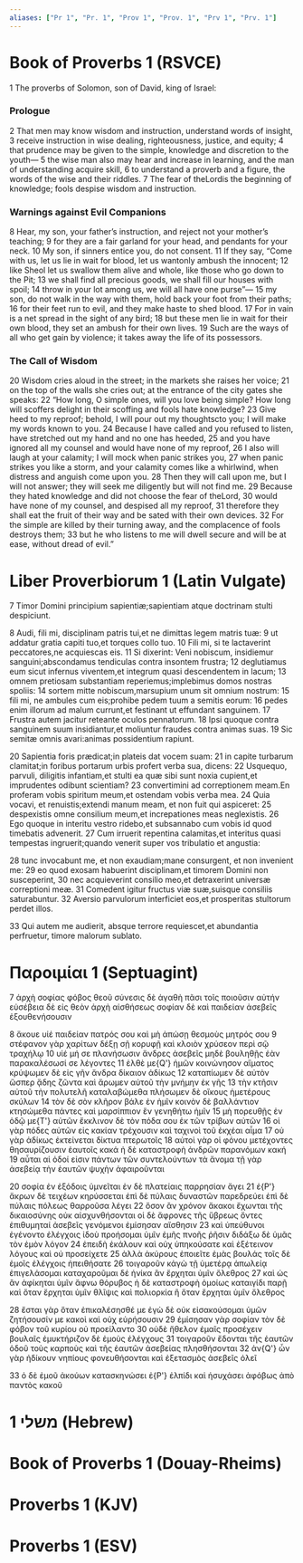 ```yaml
---
aliases: ["Pr 1", "Pr. 1", "Prov 1", "Prov. 1", "Prv 1", "Prv. 1"]
---
```



# Book of Proverbs 1 (RSVCE)

1 The proverbs of Solomon, son of David, king of Israel:
### Prologue
2 That men may know wisdom and instruction, understand words of insight,
3 receive instruction in wise dealing, righteousness, justice, and equity;
4 that prudence may be given to the simple, knowledge and discretion to the youth—
5 the wise man also may hear and increase in learning, and the man of understanding acquire skill,
6 to understand a proverb and a figure, the words of the wise and their riddles.
7 The fear of theLordis the beginning of knowledge; fools despise wisdom and instruction.
### Warnings against Evil Companions
8 Hear, my son, your father’s instruction, and reject not your mother’s teaching;
9 for they are a fair garland for your head, and pendants for your neck.
10 My son, if sinners entice you, do not consent.
11 If they say, “Come with us, let us lie in wait for blood, let us wantonly ambush the innocent;
12 like Sheol let us swallow them alive and whole, like those who go down to the Pit;
13 we shall find all precious goods, we shall fill our houses with spoil;
14 throw in your lot among us, we will all have one purse”—
15 my son, do not walk in the way with them, hold back your foot from their paths;
16 for their feet run to evil, and they make haste to shed blood.
17 For in vain is a net spread in the sight of any bird;
18 but these men lie in wait for their own blood, they set an ambush for their own lives.
19 Such are the ways of all who get gain by violence; it takes away the life of its possessors.
### The Call of Wisdom
20 Wisdom cries aloud in the street; in the markets she raises her voice;
21 on the top of the walls she cries out; at the entrance of the city gates she speaks:
22 “How long, O simple ones, will you love being simple? How long will scoffers delight in their scoffing and fools hate knowledge?
23 Give heed to my reproof; behold, I will pour out my thoughtscto you; I will make my words known to you.
24 Because I have called and you refused to listen, have stretched out my hand and no one has heeded,
25 and you have ignored all my counsel and would have none of my reproof,
26 I also will laugh at your calamity; I will mock when panic strikes you,
27 when panic strikes you like a storm, and your calamity comes like a whirlwind, when distress and anguish come upon you.
28 Then they will call upon me, but I will not answer; they will seek me diligently but will not find me.
29 Because they hated knowledge and did not choose the fear of theLord,
30 would have none of my counsel, and despised all my reproof,
31 therefore they shall eat the fruit of their way and be sated with their own devices.
32 For the simple are killed by their turning away, and the complacence of fools destroys them;
33 but he who listens to me will dwell secure and will be at ease, without dread of evil.”


# Liber Proverbiorum 1 (Latin Vulgate)

7 Timor Domini principium sapientiæ;sapientiam atque doctrinam stulti despiciunt.

8 Audi, fili mi, disciplinam patris tui,et ne dimittas legem matris tuæ:
9 ut addatur gratia capiti tuo,et torques collo tuo.
10 Fili mi, si te lactaverint peccatores,ne acquiescas eis.
11 Si dixerint: Veni nobiscum, insidiemur sanguini;abscondamus tendiculas contra insontem frustra;
12 deglutiamus eum sicut infernus viventem,et integrum quasi descendentem in lacum;
13 omnem pretiosam substantiam reperiemus;implebimus domos nostras spoliis:
14 sortem mitte nobiscum,marsupium unum sit omnium nostrum:
15 fili mi, ne ambules cum eis;prohibe pedem tuum a semitis eorum:
16 pedes enim illorum ad malum currunt,et festinant ut effundant sanguinem.
17 Frustra autem jacitur reteante oculos pennatorum.
18 Ipsi quoque contra sanguinem suum insidiantur,et moliuntur fraudes contra animas suas.
19 Sic semitæ omnis avari:animas possidentium rapiunt.

20 Sapientia foris prædicat;in plateis dat vocem suam:
21 in capite turbarum clamitat;in foribus portarum urbis profert verba sua, dicens:
22 Usquequo, parvuli, diligitis infantiam,et stulti ea quæ sibi sunt noxia cupient,et imprudentes odibunt scientiam?
23 convertimini ad correptionem meam.En proferam vobis spiritum meum,et ostendam vobis verba mea.
24 Quia vocavi, et renuistis;extendi manum meam, et non fuit qui aspiceret:
25 despexistis omne consilium meum,et increpationes meas neglexistis.
26 Ego quoque in interitu vestro ridebo,et subsannabo cum vobis id quod timebatis advenerit.
27 Cum irruerit repentina calamitas,et interitus quasi tempestas ingruerit;quando venerit super vos tribulatio et angustia:

28 tunc invocabunt me, et non exaudiam;mane consurgent, et non invenient me:
29 eo quod exosam habuerint disciplinam,et timorem Domini non susceperint,
30 nec acquieverint consilio meo,et detraxerint universæ correptioni meæ.
31 Comedent igitur fructus viæ suæ,suisque consiliis saturabuntur.
32 Aversio parvulorum interficiet eos,et prosperitas stultorum perdet illos.

33 Qui autem me audierit, absque terrore requiescet,et abundantia perfruetur, timore malorum sublato.


# Παροιμίαι 1 (Septuagint)

7 ἀρχὴ σοφίας φόβος θεοῦ σύνεσις δὲ ἀγαθὴ πᾶσι τοῖς ποιοῦσιν αὐτήν εὐσέβεια δὲ εἰς θεὸν ἀρχὴ αἰσθήσεως σοφίαν δὲ καὶ παιδείαν ἀσεβεῖς ἐξουθενήσουσιν

8 ἄκουε υἱέ παιδείαν πατρός σου καὶ μὴ ἀπώσῃ θεσμοὺς μητρός σου
9 στέφανον γὰρ χαρίτων δέξῃ σῇ κορυφῇ καὶ κλοιὸν χρύσεον περὶ σῷ τραχήλῳ
10 υἱέ μή σε πλανήσωσιν ἄνδρες ἀσεβεῖς μηδὲ βουληθῇς ἐὰν παρακαλέσωσί σε λέγοντες
11 ἐλθὲ με{Q'} ἡμῶν κοινώνησον αἵματος κρύψωμεν δὲ εἰς γῆν ἄνδρα δίκαιον ἀδίκως
12 καταπίωμεν δὲ αὐτὸν ὥσπερ ᾅδης ζῶντα καὶ ἄρωμεν αὐτοῦ τὴν μνήμην ἐκ γῆς
13 τὴν κτῆσιν αὐτοῦ τὴν πολυτελῆ καταλαβώμεθα πλήσωμεν δὲ οἴκους ἡμετέρους σκύλων
14 τὸν δὲ σὸν κλῆρον βάλε ἐν ἡμῖν κοινὸν δὲ βαλλάντιον κτησώμεθα πάντες καὶ μαρσίππιον ἓν γενηθήτω ἡμῖν
15 μὴ πορευθῇς ἐν ὁδῷ με{T'} αὐτῶν ἔκκλινον δὲ τὸν πόδα σου ἐκ τῶν τρίβων αὐτῶν
16 οἱ γὰρ πόδες αὐτῶν εἰς κακίαν τρέχουσιν καὶ ταχινοὶ τοῦ ἐκχέαι αἷμα
17 οὐ γὰρ ἀδίκως ἐκτείνεται δίκτυα πτερωτοῖς
18 αὐτοὶ γὰρ οἱ φόνου μετέχοντες θησαυρίζουσιν ἑαυτοῖς κακά ἡ δὲ καταστροφὴ ἀνδρῶν παρανόμων κακή
19 αὗται αἱ ὁδοί εἰσιν πάντων τῶν συντελούντων τὰ ἄνομα τῇ γὰρ ἀσεβείᾳ τὴν ἑαυτῶν ψυχὴν ἀφαιροῦνται

20 σοφία ἐν ἐξόδοις ὑμνεῖται ἐν δὲ πλατείαις παρρησίαν ἄγει
21 ἐ{P'} ἄκρων δὲ τειχέων κηρύσσεται ἐπὶ δὲ πύλαις δυναστῶν παρεδρεύει ἐπὶ δὲ πύλαις πόλεως θαρροῦσα λέγει
22 ὅσον ἂν χρόνον ἄκακοι ἔχωνται τῆς δικαιοσύνης οὐκ αἰσχυνθήσονται οἱ δὲ ἄφρονες τῆς ὕβρεως ὄντες ἐπιθυμηταί ἀσεβεῖς γενόμενοι ἐμίσησαν αἴσθησιν
23 καὶ ὑπεύθυνοι ἐγένοντο ἐλέγχοις ἰδοὺ προήσομαι ὑμῖν ἐμῆς πνοῆς ῥῆσιν διδάξω δὲ ὑμᾶς τὸν ἐμὸν λόγον
24 ἐπειδὴ ἐκάλουν καὶ οὐχ ὑπηκούσατε καὶ ἐξέτεινον λόγους καὶ οὐ προσείχετε
25 ἀλλὰ ἀκύρους ἐποιεῖτε ἐμὰς βουλάς τοῖς δὲ ἐμοῖς ἐλέγχοις ἠπειθήσατε
26 τοιγαροῦν κἀγὼ τῇ ὑμετέρᾳ ἀπωλείᾳ ἐπιγελάσομαι καταχαροῦμαι δέ ἡνίκα ἂν ἔρχηται ὑμῖν ὄλεθρος
27 καὶ ὡς ἂν ἀφίκηται ὑμῖν ἄφνω θόρυβος ἡ δὲ καταστροφὴ ὁμοίως καταιγίδι παρῇ καὶ ὅταν ἔρχηται ὑμῖν θλῖψις καὶ πολιορκία ἢ ὅταν ἔρχηται ὑμῖν ὄλεθρος

28 ἔσται γὰρ ὅταν ἐπικαλέσησθέ με ἐγὼ δὲ οὐκ εἰσακούσομαι ὑμῶν ζητήσουσίν με κακοὶ καὶ οὐχ εὑρήσουσιν
29 ἐμίσησαν γὰρ σοφίαν τὸν δὲ φόβον τοῦ κυρίου οὐ προείλαντο
30 οὐδὲ ἤθελον ἐμαῖς προσέχειν βουλαῖς ἐμυκτήριζον δὲ ἐμοὺς ἐλέγχους
31 τοιγαροῦν ἔδονται τῆς ἑαυτῶν ὁδοῦ τοὺς καρποὺς καὶ τῆς ἑαυτῶν ἀσεβείας πλησθήσονται
32 ἀν{Q'} ὧν γὰρ ἠδίκουν νηπίους φονευθήσονται καὶ ἐξετασμὸς ἀσεβεῖς ὀλεῖ

33 ὁ δὲ ἐμοῦ ἀκούων κατασκηνώσει ἐ{P'} ἐλπίδι καὶ ἡσυχάσει ἀφόβως ἀπὸ παντὸς κακοῦ


# 1 משלי (Hebrew)


# Book of Proverbs 1 (Douay-Rheims)


# Proverbs 1 (KJV)


# Proverbs 1 (ESV)


